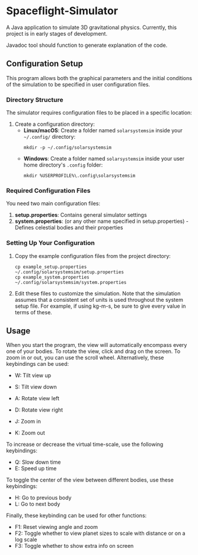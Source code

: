 # Spaceflight-Simulator

A Java application to simulate 3D gravitational physics. Currently, this project is in early stages of development.

Javadoc tool should function to generate explanation of the code.

## Configuration Setup

This program allows both the graphical parameters and the initial conditions of the simulation to be specified in user configuration files.

### Directory Structure

The simulator requires configuration files to be placed in a specific location:

1. Create a configuration directory:
   - **Linux/macOS**: Create a folder named `solarsystemsim` inside your `~/.config/` directory:
     ```
     mkdir -p ~/.config/solarsystemsim
     ```
   - **Windows**: Create a folder named `solarsystemsim` inside your user home directory's `.config` folder:
     ```
     mkdir %USERPROFILE%\.config\solarsystemsim
     ```

### Required Configuration Files

You need two main configuration files:

1. **setup.properties**: Contains general simulator settings
2. **system.properties**: (or any other name specified in setup.properties) - Defines celestial bodies and their properties

### Setting Up Your Configuration

1. Copy the example configuration files from the project directory:
   ```
   cp example_setup.properties ~/.config/solarsystemsim/setup.properties
   cp example_system.properties ~/.config/solarsystemsim/system.properties
   ```
2. Edit these files to customize the simulation. Note that the simulation assumes that a consistent set of units is used throughout the system setup file. For example, if using kg-m-s, be sure to give every value in terms of these.

## Usage

When you start the program, the view will automatically encompass every one of your bodies. To rotate the view, click and drag on the screen. To zoom in or out, you can use the scroll wheel. Alternatively, these keybindings can be used:

- W: Tilt view up
- S: Tilt view down
- A: Rotate view left
- D: Rotate view right


- J: Zoom in
- K: Zoom out

To increase or decrease the virtual time-scale, use the following keybindings:

- Q: Slow down time
- E: Speed up time

To toggle the center of the view between different bodies, use these keybindings:

- H: Go to previous body
- L: Go to next body

Finally, these keybinding can be used for other functions:

- F1: Reset viewing angle and zoom
- F2: Toggle whether to view planet sizes to scale with distance or on a log scale
- F3: Toggle whether to show extra info on screen
